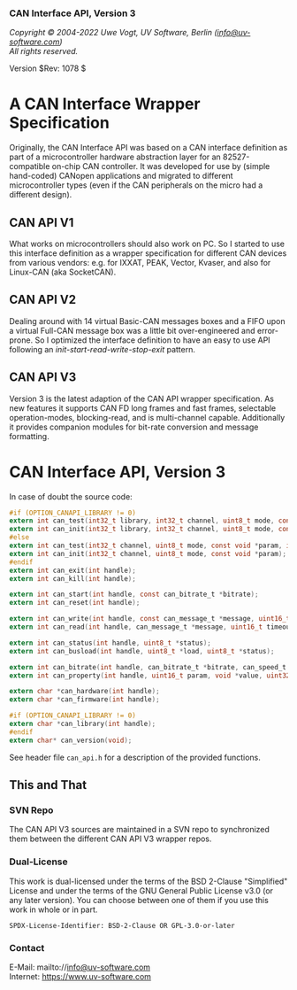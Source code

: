 ### CAN Interface API, Version 3

_Copyright &copy; 2004-2022 Uwe Vogt, UV Software, Berlin (info@uv-software.com)_ \
_All rights reserved._

Version $Rev: 1078 $

# A CAN Interface Wrapper Specification

Originally, the CAN Interface API was based on a CAN interface definition as part of a microcontroller hardware abstraction layer for an 82527-compatible on-chip CAN controller.
It was developed for use by (simple hand-coded) CANopen applications and migrated to different microcontroller types (even if the CAN peripherals on the micro had a different design).

## CAN API V1

What works on microcontrollers should also work on PC.
So I started to use this interface definition as a wrapper specification for different CAN devices from various vendors: e.g. for IXXAT, PEAK, Vector, Kvaser, and also for Linux-CAN (aka SocketCAN).

## CAN API V2

Dealing around with 14 virtual Basic-CAN messages boxes and a FIFO upon a virtual Full-CAN message box was a little bit over-engineered and error-prone.
So I optimized the interface definition to have an easy to use API following an _init-start-read-write-stop-exit_ pattern.

## CAN API V3

Version 3 is the latest adaption of the CAN API wrapper specification.
As new features it supports CAN FD long frames and fast frames, selectable operation-modes, blocking-read, and is multi-channel capable.
Additionally it provides companion modules for bit-rate conversion and message formatting.

# CAN Interface API, Version 3

In case of doubt the source code:

```C
#if (OPTION_CANAPI_LIBRARY != 0)
extern int can_test(int32_t library, int32_t channel, uint8_t mode, const void *param, int *result);
extern int can_init(int32_t library, int32_t channel, uint8_t mode, const void *param);
#else
extern int can_test(int32_t channel, uint8_t mode, const void *param, int *result);
extern int can_init(int32_t channel, uint8_t mode, const void *param);
#endif
extern int can_exit(int handle);
extern int can_kill(int handle);

extern int can_start(int handle, const can_bitrate_t *bitrate);
extern int can_reset(int handle);

extern int can_write(int handle, const can_message_t *message, uint16_t timeout);
extern int can_read(int handle, can_message_t *message, uint16_t timeout);

extern int can_status(int handle, uint8_t *status);
extern int can_busload(int handle, uint8_t *load, uint8_t *status);

extern int can_bitrate(int handle, can_bitrate_t *bitrate, can_speed_t *speed);
extern int can_property(int handle, uint16_t param, void *value, uint32_t nbyte);

extern char *can_hardware(int handle);
extern char *can_firmware(int handle);

#if (OPTION_CANAPI_LIBRARY != 0)
extern char *can_library(int handle);
#endif
extern char* can_version(void);
```
See header file `can_api.h` for a description of the provided functions.

## This and That

### SVN Repo

The CAN API V3 sources are maintained in a SVN repo to synchronized them between the different CAN API V3 wrapper repos.

### Dual-License

This work is dual-licensed under the terms of the BSD 2-Clause "Simplified" License and under the terms of the GNU General Public License v3.0 (or any later version).
You can choose between one of them if you use this work in whole or in part.

`SPDX-License-Identifier: BSD-2-Clause OR GPL-3.0-or-later`

### Contact

E-Mail: mailto://info@uv-software.com \
Internet: https://www.uv-software.com
